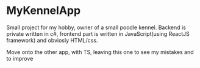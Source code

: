 # MyKennelApp
Small project for my hobby, owner of a small poodle kennel.
Backend is private written in c#, frontend part is written in JavaScript(using ReactJS framework) and obviosly HTML/css.

Move onto the other app, with TS, leaving this one to see my mistakes and to improve
